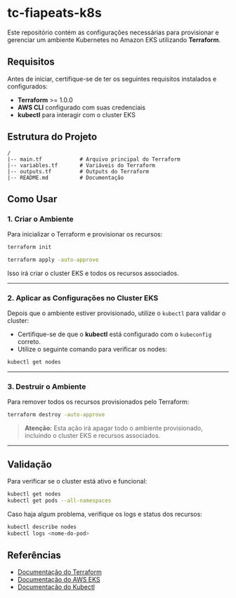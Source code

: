 # tc-fiapeats-k8s

Este repositório contém as configurações necessárias para provisionar e gerenciar um ambiente Kubernetes no Amazon EKS utilizando **Terraform**.

## Requisitos
Antes de iniciar, certifique-se de ter os seguintes requisitos instalados e configurados:

- **Terraform** >= 1.0.0
- **AWS CLI** configurado com suas credenciais
- **kubectl** para interagir com o cluster EKS

## Estrutura do Projeto
```
/
|-- main.tf            # Arquivo principal do Terraform
|-- variables.tf       # Variáveis do Terraform
|-- outputs.tf         # Outputs do Terraform
|-- README.md          # Documentação
```

## Como Usar
### 1. Criar o Ambiente
Para inicializar o Terraform e provisionar os recursos:

```bash
terraform init
```

```bash
terraform apply -auto-approve
```

Isso irá criar o cluster EKS e todos os recursos associados.

---

### 2. Aplicar as Configurações no Cluster EKS
Depois que o ambiente estiver provisionado, utilize o `kubectl` para validar o cluster:

- Certifique-se de que o **kubectl** está configurado com o `kubeconfig` correto.
- Utilize o seguinte comando para verificar os nodes:

```bash
kubectl get nodes
```

---

### 3. Destruir o Ambiente
Para remover todos os recursos provisionados pelo Terraform:

```bash
terraform destroy -auto-approve
```

> **Atenção:** Esta ação irá apagar todo o ambiente provisionado, incluindo o cluster EKS e recursos associados.

---

## Validação
Para verificar se o cluster está ativo e funcional:

```bash
kubectl get nodes
kubectl get pods --all-namespaces
```

Caso haja algum problema, verifique os logs e status dos recursos:

```bash
kubectl describe nodes
kubectl logs <nome-do-pod>
```

## Referências
- [Documentação do Terraform](https://www.terraform.io/docs)
- [Documentação do AWS EKS](https://aws.amazon.com/eks/)
- [Documentação do Kubectl](https://kubernetes.io/docs/reference/kubectl/)
